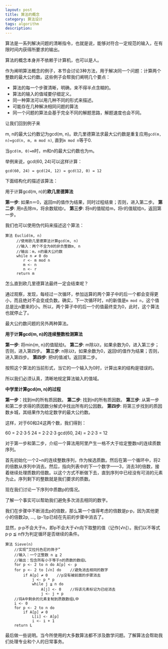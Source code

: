 ```yaml
---
layout: post
title: 算法的概念
category: 算法设计
tags: algorithm
description: 
---
```

算法是一系列解决问题的清晰指令，也就是说，能够对符合一定规范的输入，在有限时间内获得所要求的输出。

算法的概念本身并不依赖于计算机，也可以是人。

作为阐明算法概念的例子，本节会讨论3种方法，用于解决同一个问题：计算两个整数的最大公约数。这些例子会帮我们阐明几个要点：

- 算法的每一个步骤清晰，明确，来不得半点含糊的。
- 算法的输入的值域要仔细定义。
- 同一种算法可以用几种不同的形式来描述。
- 可能存在几种解决相同问题的算法
- 同一个问题的算法会基于完全不同的解题思路，解题速度也会不同。

让我们回到例子来

m, n的最大公约数记为gcd(m, n)。欧几里德算法求最大公约数是重复应用`gcd(m, n)=gcd(n, m, m mod n)`, 直到`m mod n`等于0.

当`gcd(m, 0)=m`时，m和n的最大公约数也为m。

举例来说，gcd(60, 24)可以这样计算：

```
gcd(60, 24) = gcd(24, 12) = gcd(12, 0) = 12
```

下面结构化的描述该算法：

用于计算gcd(m, n)的**欧几里德算法**

**第一步**: 如果n＝0，返回m的值作为结果，同时过程结束；否则，进入第二步。
**第二步**: 用n去除m，将余数赋给r。
**第三步**: 将n的值赋给m，将r的值赋给n，返回第一步。

我们也可以使用伪代码来描述这个算法：

```
算法 Euclid(m, n)
     //使用欧几里德算法计算gcd(m, n)
     //输入：两个不全为0的非负整数m, n
     //输出：m，n的最大公约数
     while n ≠ 0 do 
        r <- m mod n
        m <- n
        n <- r
     return m
```

怎么直到欧几里德算法最终一定会结束呢？

通过观察，发现，每经过一次循环，参加运算的两个算子中的后一个都会变得更小，而且绝对不会变成负数。确实，下一次循环时，n的新值是`m mod n`，这个值总是比n要来的小。所以，两个算子中的后一个的值最终变为0，此时，这个算法也就停止了。

最大公约数问题的另外两种算法。

**用于计算gcd(m, n)的连续整数检测算法**

**第一步**: 将min{m, n}的值赋给t。
**第二步**: m除以t，如果余数为0，进入第三步；否则，进入第四步。
**第三步**: n除以t，如果余数为0，返回t的值作为结果；否则，进入第四步。
**第四步**: 把t的值减1。返回第二步。

按照这个算法的当前形式，当它的一个输入为0时，计算出来的结构是错误的。

所以我们必须认真，清晰地规定算法输入的值域。

**中学里计算gcd(m, n)的过程**

**第一步**：找到m的所有质因数。
**第二步**: 找到n的所有质因数。
**第三步**: 从第一步和第二步求得的质因数分解式中找出所有的公因数。
**第四步**: 将第三步找到的质因数乡城，其结果作为给定数字的最大公约数。

这样，对于60和24这两个数，我们得到：

60 = 2·2·3·5
24 = 2·2·2·3
gcd(60, 24) = 2·2·3 = 12

对于第一步和第二步，介绍一个算法用阿里产生一格不大于给定整数n的连续质数序列。

首先初始化一个2~n的连续整数序列，作为候选质数。然后在第一个循环中，将2的倍数从序列中消去。然后，指向列表中的下一个数字——3，消去3的倍数，接着继续处理质数的倍数。以这个方式不断做下去，直到序列中已经没有可消的元素为止。序列剩下的整数就是我们要求的质数。

现在我们讨论一下序列中质数p的情况。

了解一个事实可以帮助我们避免多次消去相同的数字。

我们在步骤中不断消去p的倍数，那么第一个值得考虑的倍数是p·p，因为其他更小的倍数2p, ..., (p-1)p已经在先前的步骤中消去了。

显然，p·p不会大于n，即p不会大于√n向下取整的值（记作[√n]）。我们以不等式p·p ≦ n作为判定循环是否继续的条件。

```
算法 Sieve(n)
    //实现“艾拉托色尼的筛子”
    //输入：一个正整数 n ≧ 2
    //输出：包含所有小于等于n的质数的数组L
    for p <- 2 to n do A[p] <- p
    for p <- 2 to [√n] do    //避免消去相同的数字
        if A[p] ≠ 0    //p没有被前面的步骤消去
            j <- p * p
            while j ≦ n do
                A[j] <- 0    //将该元素标记为已经消去
                j <- j + p
    //将A中剩余的元素复制到质数数组L中
    i <- 0
    for p <- 2 to n do
        if A[p] ≠ 0
            L[i] <- A[p]
            i <- i + 1
    return L
```

最后做一些说明。当今所使用的大多数算法都不涉及数学问题。了解算法会帮助我们处理专业和个人的日常事务。

